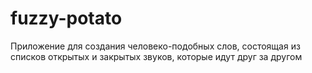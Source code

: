 # fuzzy-potato
Приложение для создания человеко-подобных слов, состоящая из списков открытых и закрытых звуков, которые идут друг за другом
